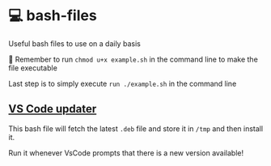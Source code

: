 # 💻 bash-files

Useful bash files to use on a daily basis

🛑 Remember to run `chmod u+x example.sh` in the command line to make the file executable

Last step is to simply execute `run ./example.sh` in the command line

## [VS Code updater](https://github.com/CharbelElBateh/bash-files/blob/main/vs-code-autoupdate.sh)

This bash file will fetch the latest `.deb` file and store it in `/tmp` and then install it.

Run it whenever VsCode prompts that there is a new version available!

